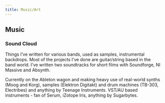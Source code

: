 ```yaml
---
title: Music/Art
---
```


<h2 class='pagetitle'>Music</h2>

<h3 class='sectiontitle'>Sound Cloud</h3>

<div class='contenttext'>
Things I’ve written for various bands, used as samples, instrumental backdrops.  Most of the projects I’ve done are guitar/string based in the band world.  I’ve written two soundtracks for short films with Soundforge, NI Massive and Absynth.  

Currently on the Ableton wagon and making heavy use of real-world synths (Moog and Korg), samples (Elektron Digitakt) and drum machines (TB-303, Electribes) and anything by Teenage Instruments.  VST/AU based instruments - fan of Serum, iZotope Iris, anything by Sugarbytes.
</div>